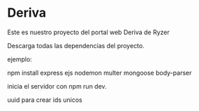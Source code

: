 # Deriva
Este es nuestro proyecto del portal web Deriva de Ryzer



Descarga todas las dependencias del proyecto.



ejemplo:


npm install express ejs nodemon multer mongoose body-parser

inicia el servidor con npm run dev.

uuid para crear ids unicos